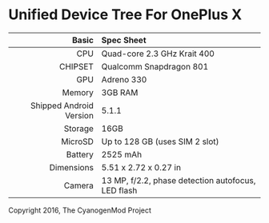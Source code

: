 Unified Device Tree For OnePlus X
==================================

Basic   | Spec Sheet
-------:|:-------------------------
CPU     | Quad-core 2.3 GHz Krait 400
CHIPSET | Qualcomm Snapdragon 801
GPU     | Adreno 330
Memory  | 3GB RAM
Shipped Android Version | 5.1.1
Storage | 16GB
MicroSD | Up to 128 GB (uses SIM 2 slot)
Battery | 2525 mAh
Dimensions | 5.51 x 2.72 x 0.27 in
Camera  | 13 MP, f/2.2, phase detection autofocus, LED flash

Copyright 2016, The CyanogenMod Project
